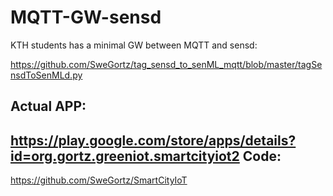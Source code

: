 MQTT-GW-sensd
=============
KTH students has a minimal GW between MQTT and sensd:

https://github.com/SweGortz/tag_sensd_to_senML_mqtt/blob/master/tagSensdToSenMLd.py


Actual APP:
----------
https://play.google.com/store/apps/details?id=org.gortz.greeniot.smartcityiot2
Code:
-----
https://github.com/SweGortz/SmartCityIoT
